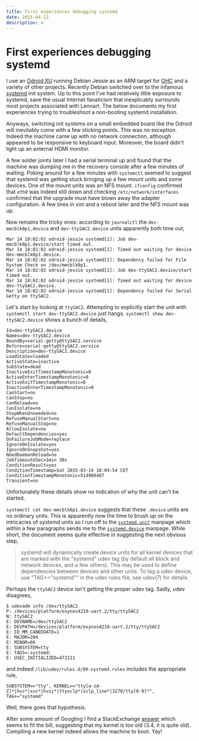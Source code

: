 ```yaml
---
title: First experiences debugging systemd
date: 2015-04-12
description: a
---
```


# First experiences debugging systemd

I use an [Odroid XU]() running Debian Jessie as an ARM target for
[GHC]() and a variety of other projects. Recently Debian switched over
to the infamous [systemd]() init system. Up to this point I've had
relatively little exposure to systemd, save the usual Internet
fanaticism that inexplicably surrounds most projects associated with
Lennart. The below documents my first experiences trying to
troubleshoot a non-booting systemd installation.

Anyways, switching init systems on a small embedded board like the
Odroid will inevitably come with a few sticking points. This was no
exception. Indeed the machine came up with no network connection,
although appeared to be responsive to keyboard input. Moreover, the
board didn't light up an external HDMI monitor.

A few solder joints later I had a serial terminal up and found that
the machine was dumping me in the recovery console after a few minutes
of waiting. Poking around for a few minutes with `systemctl` seemed to
suggest that systemd was getting stuck bringing up a few mount units
and some devices. One of the mount units was an NFS mount. `ifconfig`
confirmed that `eth0` was indeed still down and checking
`/etc/network/interfaces` confirmed that the upgrade must have blown
away the adapter configuration. A few lines in vim and a reboot later
and the NFS mount was up.

Now remains the tricky ones: according to `journalctl` the
`dev-mmcblk0p1.device` and `dev-ttySAC2.device` units apparently both
time out,
```
Mar 14 18:02:02 odroid-jessie systemd[1]: Job dev-mmcblk0p1.device/start timed out.
Mar 14 18:02:02 odroid-jessie systemd[1]: Timed out waiting for device dev-mmcblk0p1.device.
Mar 14 18:02:02 odroid-jessie systemd[1]: Dependency failed for File System Check on /dev/mmcblk0p1.
Mar 14 18:02:02 odroid-jessie systemd[1]: Job dev-ttySAC2.device/start timed out.
Mar 14 18:02:02 odroid-jessie systemd[1]: Timed out waiting for device dev-ttySAC2.device.
Mar 14 18:02:02 odroid-jessie systemd[1]: Dependency failed for Serial Getty on ttySAC2.
```

Let's start by looking at `ttySAC2`. Attempting to explicitly start
the unit with `systemctl start dev-ttySAC2.device` just
hangs. `systemctl show dev-ttySAC2.device` shows a bunch of details,

```
Id=dev-ttySAC2.device
Names=dev-ttySAC2.device
BoundBy=serial-getty@ttySAC2.service
Before=serial-getty@ttySAC2.service
Description=dev-ttySAC2.device
LoadState=loaded
ActiveState=inactive
SubState=dead
InactiveExitTimestampMonotonic=0
ActiveEnterTimestampMonotonic=0
ActiveExitTimestampMonotonic=0
InactiveEnterTimestampMonotonic=0
CanStart=no
CanStop=no
CanReload=no
CanIsolate=no
StopWhenUnneeded=no
RefuseManualStart=no
RefuseManualStop=no
AllowIsolate=no
DefaultDependencies=yes
OnFailureJobMode=replace
IgnoreOnIsolate=yes
IgnoreOnSnapshot=yes
NeedDaemonReload=no
JobTimeoutUSec=1min 30s
ConditionResult=yes
ConditionTimestamp=Sat 2015-03-14 18:04:54 CET
ConditionTimestampMonotonic=514986487
Transient=no
```

Unfortunately these details show no indication of why the unit can't be
started.

`systemctl cat dev-mmcblk0p1.device` suggests that these `.device`
units are no ordinary units. This is apparently now the time to brush
up on the intricacies of systemd units so I run off to the
[`systemd.unit`][systemd.unit] manpage which within a few paragraphs
sends me to the [`systemd.device`][systemd.device] manpage. While
short, the document seems quite effective in suggesting the next
obvious step,

> systemd will dynamically create device units for all kernel devices
> that are marked with the "systemd" udev tag (by default all block
> and network devices, and a few others). This may be used to define
> dependencies between devices and other units. To tag a udev device,
> use "TAG+="systemd"" in the udev rules file, see udev(7) for
> details.

Perhaps the `ttySAC2` device isn't getting the proper udev tag. Sadly, udev disagrees,

```
$ udevadm info /dev/ttySAC2
P: /devices/platform/exynos4210-uart.2/tty/ttySAC2
N: ttySAC2
E: DEVNAME=/dev/ttySAC2
E: DEVPATH=/devices/platform/exynos4210-uart.2/tty/ttySAC2
E: ID_MM_CANDIDATE=1
E: MAJOR=204
E: MINOR=66
E: SUBSYSTEM=tty
E: TAGS=:systemd:
E: USEC_INITIALIZED=472111
```

and indeed `/lib/udev/rules.d/99-systemd.rules` includes the appropriate rule,

```
SUBSYSTEM=="tty", KERNEL=="tty[a-zA-Z]*|hvc*|xvc*|hvsi*|ttysclp*|sclp_line*|3270/tty[0-9]*", TAG+="systemd"
```

Well, there goes that hypothesis.

After some amount of Googling I find a StackExchange [answer][] which
seems to fit the bill, suggesting that my kernel is too old (3.4, it
is quite old). Compiling a new kernel indeed allows the machine to boot. Yay!

[answer]: https://unix.stackexchange.com/questions/169935/no-login-prompt-on-serial-console
[systemd.unit]: http://www.freedesktop.org/software/systemd/man/systemd.unit.html
[systemd.device]: http://www.freedesktop.org/software/systemd/man/systemd.device.html
